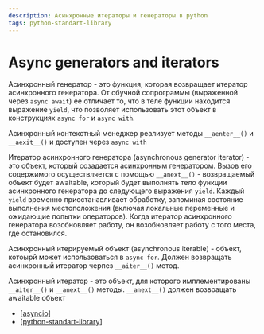 ```yaml
---
description: Асинхронные итераторы и генераторы в python
tags: python-standart-library
---
```

# Async generators and iterators

Асинхронный генератор - это функция, которая возвращает итератор асинхронного генератора. От обучной сопрограммы (выраженной через `async await`) ее отличает то, что в теле функции находится выражение `yield`, что позволяет использовать этот объект в конструкциях `async for` и `async with`.

Асинхронный контекстный менеджер реализует методы `__aenter__()` и `__aexit__()` и доступен через `async with`

Итератор асинхронного генератора (asynchronous generator iterator) - это объект, который созадается асинхронным генератором. Вызов его содержимого осуществляется с помощью `__anext__()` - возвращаемый объект будет awaitable, который будет выполнять тело функции асинхронного генератора до следующего выражения `yield`. Каждый `yield` временно приостанавливает обработку, запоминая состояние выполнения местоположения (включая локальные переменные и ожидающие попытки операторов). Когда итератор асинхронного генератора возобновляет работу, он возобновляет работу с того места, где остановился.

Асинхронный итерируемый объект (asynchronous iterable) - объект, котоырй может использоваться в `async for`. Должен возвращать асинхронный итератор черпез `__aiter__()` метод.

Асинхронный итератор - это объект, для которого имплементированы `__aiter__()` и `__anext__()` методы. `__anext__()` должен возвращать awaitable объект

- [[asyncio]]
- [[python-standart-library]]

[//begin]: # "Autogenerated link references for markdown compatibility"
[asyncio]: asyncio "Asyncio"
[python-standart-library]: ../lists/python-standart-library "Стандартная библиотека python и полезные ресурсы"
[//end]: # "Autogenerated link references"